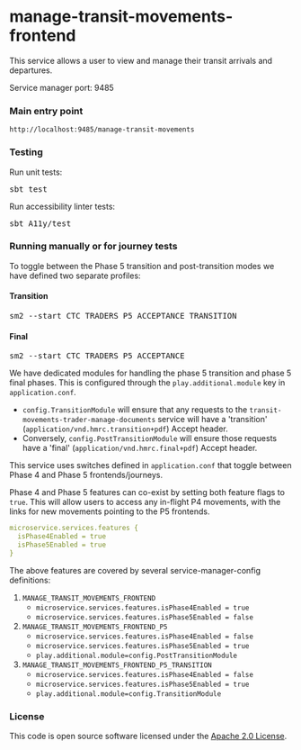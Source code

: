 
# manage-transit-movements-frontend

This service allows a user to view and manage their transit arrivals and departures.

Service manager port: 9485

### Main entry point

    http://localhost:9485/manage-transit-movements

### Testing

Run unit tests:
<pre>sbt test</pre>
Run accessibility linter tests:
<pre>sbt A11y/test</pre>

### Running manually or for journey tests

To toggle between the Phase 5 transition and post-transition modes we have defined two separate profiles:

#### Transition
<pre>
sm2 --start CTC_TRADERS_P5_ACCEPTANCE_TRANSITION
</pre>

#### Final
<pre>
sm2 --start CTC_TRADERS_P5_ACCEPTANCE
</pre>

We have dedicated modules for handling the phase 5 transition and phase 5 final phases. This is configured through the `play.additional.module` key in `application.conf`.

* `config.TransitionModule` will ensure that any requests to the `transit-movements-trader-manage-documents` service will have a 'transition' (`application/vnd.hmrc.transition+pdf`) Accept header.
* Conversely, `config.PostTransitionModule` will ensure those requests have a 'final' (`application/vnd.hmrc.final+pdf`) Accept header.

This service uses switches defined in `application.conf` that toggle between Phase 4 and Phase 5 frontends/journeys.

Phase 4 and Phase 5 features can co-exist by setting both feature flags to `true`. This will allow users to access any in-flight P4 movements, with the links for new movements pointing to the P5 frontends.

```yaml
microservice.services.features {
  isPhase4Enabled = true
  isPhase5Enabled = true
}
```

The above features are covered by several service-manager-config definitions:

1. `MANAGE_TRANSIT_MOVEMENTS_FRONTEND`
   * `microservice.services.features.isPhase4Enabled = true`
   * `microservice.services.features.isPhase5Enabled = false`
2. `MANAGE_TRANSIT_MOVEMENTS_FRONTEND_P5`
   * `microservice.services.features.isPhase4Enabled = false`
   * `microservice.services.features.isPhase5Enabled = true`
   * `play.additional.module=config.PostTransitionModule`
3. `MANAGE_TRANSIT_MOVEMENTS_FRONTEND_P5_TRANSITION`
   * `microservice.services.features.isPhase4Enabled = false`
   * `microservice.services.features.isPhase5Enabled = true`
   * `play.additional.module=config.TransitionModule`


### License 

This code is open source software licensed under the [Apache 2.0 License]("http://www.apache.org/licenses/LICENSE-2.0.html").
